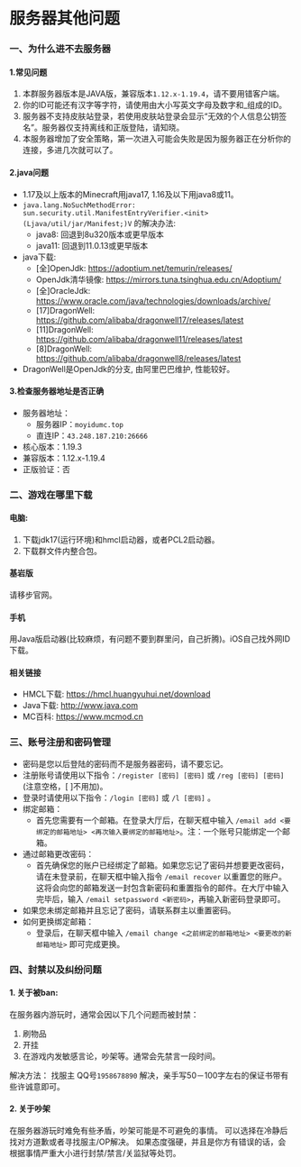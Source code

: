 # 服务器其他问题

### 一、为什么进不去服务器

#### 1.常见问题

1. 本群服务器版本是JAVA版，兼容版本`1.12.x-1.19.4`，请不要用错客户端。
2. 你的ID可能还有汉字等字符，请使用由大小写英文字母及数字和\_组成的ID。
3. 服务器不支持皮肤站登录，若使用皮肤站登录会显示“无效的个人信息公钥签名”。服务器仅支持离线和正版登陆，请知晓。
4. 本服务器增加了安全策略，第一次进入可能会失败是因为服务器正在分析你的连接，多进几次就可以了。

#### 2.java问题

* 1.17及以上版本的Minecraft用java17, 1.16及以下用java8或11。
* `java.lang.NoSuchMethodError: sun.security.util.ManifestEntryVerifier.<init>(Ljava/util/jar/Manifest;)V` 的解决办法:
  * java8: 回退到8u320版本或更早版本
  * java11: 回退到11.0.13或更早版本
* java下载:
  * \[全]OpenJdk: https://adoptium.net/temurin/releases/
  * OpenJdk清华镜像: https://mirrors.tuna.tsinghua.edu.cn/Adoptium/
  * \[全]OracleJdk: https://www.oracle.com/java/technologies/downloads/archive/
  * \[17]DragonWell: https://github.com/alibaba/dragonwell17/releases/latest
  * \[11]DragonWell: https://github.com/alibaba/dragonwell11/releases/latest
  * \[8]DragonWell: https://github.com/alibaba/dragonwell8/releases/latest
* DragonWell是OpenJdk的分支, 由阿里巴巴维护, 性能较好。

#### 3.检查服务器地址是否正确

* 服务器地址：
  * 服务器IP：`moyidumc.top`
  * 直连IP：`43.248.187.210:26666`
* 核心版本：1.19.3
* 兼容版本：1.12.x-1.19.4
* 正版验证：否

### 二、游戏在哪里下载

#### 电脑:

1. 下载jdk17(运行环境)和hmcl启动器，或者PCL2启动器。
2. 下载群文件内整合包。

#### 基岩版

请移步官网。

#### 手机

用Java版启动器(比较麻烦，有问题不要到群里问，自己折腾)。iOS自己找外网ID下载。

#### 相关链接

* HMCL下载: https://hmcl.huangyuhui.net/download
* Java下载: http://www.java.com
* MC百科: https://www.mcmod.cn

### 三、账号注册和密码管理

* 密码是您以后登陆的密码而不是服务器密码，请不要忘记。
* 注册账号请使用以下指令：`/register [密码] [密码]` 或 `/reg [密码] [密码]` (注意空格，\[ ]不用加)。
* 登录时请使用以下指令：`/login [密码]` 或 `/l [密码]` 。
* 绑定邮箱：
  * 首先您需要有一个邮箱。在登录大厅后，在聊天框中输入 `/email add <要绑定的邮箱地址> <再次输入要绑定的邮箱地址>`。注：一个账号只能绑定一个邮箱。
* 通过邮箱更改密码：
  * 首先确保您的账户已经绑定了邮箱。如果您忘记了密码并想要更改密码，请在未登录前，在聊天框中输入指令 `/email recover` 以重置您的账户。这将会向您的邮箱发送一封包含新密码和重置指令的邮件。在大厅中输入完毕后，输入 `/email setpassword <新密码>`，再输入新密码登录即可。
* 如果您未绑定邮箱并且忘记了密码，请联系群主以重置密码。
* 如何更换绑定邮箱：
  * 登录后，在聊天框中输入 `/email change <之前绑定的邮箱地址> <要更改的新邮箱地址>` 即可完成更换。

### 四、封禁以及纠纷问题

#### 1. 关于被ban:

在服务器内游玩时，通常会因以下几个问题而被封禁：

1. 刷物品
2. 开挂
3. 在游戏内发敏感言论，吵架等。通常会先禁言一段时间。

解决方法： 找服主 QQ号`1958678890` 解决，亲手写50－100字左右的保证书带有些许诚意即可。

#### 2. 关于吵架

在服务器游玩时难免有些矛盾，吵架可能是不可避免的事情。 可以选择在冷静后找对方道歉或者寻找服主/OP解决。 如果态度强硬，并且是你方有错误的话，会根据事情严重大小进行封禁/禁言/关监狱等处罚。

